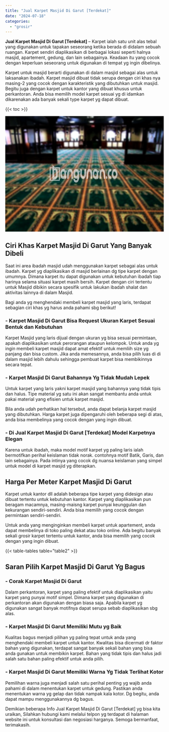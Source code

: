 ```yaml
---
title: "Jual Karpet Masjid Di Garut [Terdekat]"
date: "2024-07-18"
categories: 
  - "grosir"
---
```


**Jual Karpet Masjid Di Garut \[Terdekat\]** – Karpet ialah satu unit alas tebal yang digunakan untuk tapakan seseorang ketika berada di didalam sebuah ruangan. Karpet sendiri diaplikasikan di berbagai lokasi seperti halnya masjid, apartement, gedung, dan lain sebagainya. Keadaan itu yang cocok dengan keperluan seseorang untuk digunakan di tempat yg ingin dibelinya.

Karpet untuk masjid berarti digunakan di dalam masjid sebagai alas untuk laksanakan ibadah. Karpet masjid dibuat tidak serupa dengan ciri khas nya masing-2 yang cocok dengan karakteristik yang dibutuhkan untuk masjid. Begitu juga dengan karpet untuk kantor yang dibuat khusus untuk perkantoran. Anda bisa memilih model karpet sesuai yg di idamkan dikarenakan ada banyak sekali type karpet yg dapat dibuat.

{{< toc >}}

![Jual Karpet Masjid Di Garut [Terdekat]](/images/grosir-karpet-murah-67.png)

## Ciri Khas Karpet Masjid Di Garut Yang Banyak Dibeli

Saat ini area ibadah masjid udah menggunakan karpet sebagai alas untuk ibadah. Karpet yg diaplikasikan di masjid berlainan dg tipe karpet dengan umumnya. Dimana karpet itu dapat digunakan untuk kebutuhan ibadah tiap harinya selama situasi karpet masih bersih. Karpet dengan ciri tertentu untuk Masjid dibikin secara spesifik untuk lakukan ibadah shalat dan aktivitas lainnya di dalam Masjid.

Bagi anda yg menghendaki membeli karpet masjid yang laris, terdapat sebagian ciri khas yg harus anda pahami sbg berikut!

### \- Karpet Masjid Di Garut Bisa Request Ukuran Karpet Sesuai Bentuk dan Kebutuhan

Karpet Masjid yang laris dijual dengan ukuran yg bisa sesuai permintaan, apakah diaplikasikan untuk perorangan ataupun kelompok. Untuk anda yg ingin membeli karpet masjid dapat amat efektif untuk memliih size yg panjang dan bisa custom. Jika anda memesannya, anda bisa pilih luas di di dalam masjid lebih dahulu sehingga pembuat karpet bisa membikinnya secara tepat.

### \- Karpet Masjid Di Garut Bahannya Yg Tidak Mudah Lepek

Untuk karpet yang laris yakni karpet masjid yang bahannya yang tidak tipis dan halus. Tipe material yg satu ini akan sangat membantu anda untuk pakai material yang efisien untuk karpet masjid.

Bila anda udah perhatikan hal tersebut, anda dapat belanja karpet masjid yang dibutuhkan. Harga karpet juga dipengaruhi oleh beberapa segi di atas, anda bisa membelinya yang cocok dengan yang ingin dibuat.

### \- Di Jual Karpet Masjid Di Garut \[Terdekat\] Model Karpetnya Elegan

Karena untuk ibadah, maka model motif karpet yg paling laris ialah bermotifkan perihal keislaman tidak norak. contohnya motif Batik, Garis, dan lain sebagainya. Pada intinya yang cocok dg nuansa keislaman yang simpel untuk model di karpet masjid yg diterapkan.

## Harga Per Meter Karpet Masjid Di Garut

Karpet untuk kantor dll adalah beberapa tipe karpet yang didesign atau dibuat tertentu untuk kebutuhan kantor. Karpet yang diaplikasikan pun beragam macamnya, masing-maisng karpet punyai keunggulan dan kekurangan sendiri-sendiri. Anda bisa memilih yang cocok dengan permintaan sendiri-sendiri.

Untuk anda yang menginginkan membeli karpet untuk apartement, anda dapat membelinya di toko paling dekat atau toko online. Ada begitu banyak sekali grosir karpet tertentu untuk kantor, anda bisa memilih yang cocok dengan yang ingin dibuat.

{{< table-tables table="table2" >}}

## Saran Pilih Karpet Masjid Di Garut Yg Bagus

### \- Corak Karpet Masjid Di Garut

Dalam perkantoran, karpet yang paling efektif untuk diaplikasikan yaitu karpet yang punyai motif simpel. Dimana karpet yang digunakan di perkantoran akan digunakan dengan biasa saja. Apabila karpet yg digunakan sangat banyak motifnya dapat serupa sebab diaplikasikan sbg alas.

### \- Karpet Masjid Di Garut Memiliki Mutu yg Baik

Kualitas bagus menjadi pilihan yg paling tepat untuk anda yang menghendaki membeli karpet untuk kantor. Kwalitas bisa dicermati dr faktor bahan yang digunakan, terdapat sangat banyak sekali bahan yang bisa anda gunakan untuk membikin karpet. Bahan yang tidak tipis dan halus jadi salah satu bahan paling efektif untuk anda pilih.

### \- Karpet Masjid Di Garut Memiliki Warna Yg Tidak Terlihat Kotor

Pemilihan warna juga menjadi salah satu perihal penting yg wajib anda pahami di dalam menentukan karpet untuk gedung. Pastikan anda menentukan warna yg gelap dan tidak nampak kala kotor. Dg begitu, anda dapat mampu menggunakannya dg bagus.

Demikian beberapa Info Jual Karpet Masjid Di Garut \[Terdekat\] yg bisa kita uraikan, Silahkan hubungi kami melalui telpon yg terdapat di halaman website ini untuk konsultasi dan negosiasi harganya. Semoga bermanfaat, terimakasih.
